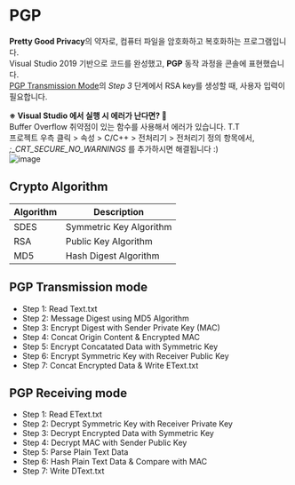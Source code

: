 # PGP
**Pretty Good Privacy**의 약자로, 컴퓨터 파일을 암호화하고 복호화하는 프로그램입니다.  
Visual Studio 2019 기반으로 코드를 완성했고, **PGP** 동작 과정을 콘솔에 표현했습니다.  
[PGP Transmission Mode](https://github.com/korkeep/PGP#pgp-transmission-mode)의 *Step 3*  단계에서 RSA key를 생성할 때, 사용자 입력이 필요합니다.  

**※ Visual Studio 에서 실행 시 에러가 난다면? 🤔**  
Buffer Overflow 취약점이 있는 함수를 사용해서 에러가 있습니다. T.T  
프로젝트 우측 클릭 > 속성 > C/C++ > 전처리기 > 전처리기 정의 항목에서, *;_CRT_SECURE_NO_WARNINGS* 를 추가하시면 해결됩니다 :)  
![image](https://user-images.githubusercontent.com/20378368/118452725-63c3f800-b731-11eb-837c-874563fc7bac.png)

## Crypto Algorithm
| Algorithm | Description |
| --- | --- |
| SDES | Symmetric Key Algorithm |
| RSA | Public Key Algorithm |
| MD5 | Hash Digest Algorithm |

## PGP Transmission mode
- Step 1: Read Text.txt
- Step 2: Message Digest using MD5 Algorithm
- Step 3: Encrypt Digest with Sender Private Key (MAC)
- Step 4: Concat Origin Content & Encrypted MAC
- Step 5: Encrypt Concatated Data with Symmetric Key
- Step 6: Encrypt Symmetric Key with Receiver Public Key
- Step 7: Concat Encrypted Data & Write EText.txt

## PGP Receiving mode
- Step 1: Read EText.txt
- Step 2: Decrypt Symmetric Key with Receiver Private Key
- Step 3: Decrypt Encrypted Data with Symmetric Key
- Step 4: Decrypt MAC with Sender Public Key
- Step 5: Parse Plain Text Data
- Step 6: Hash Plain Text Data & Compare with MAC
- Step 7: Write DText.txt

